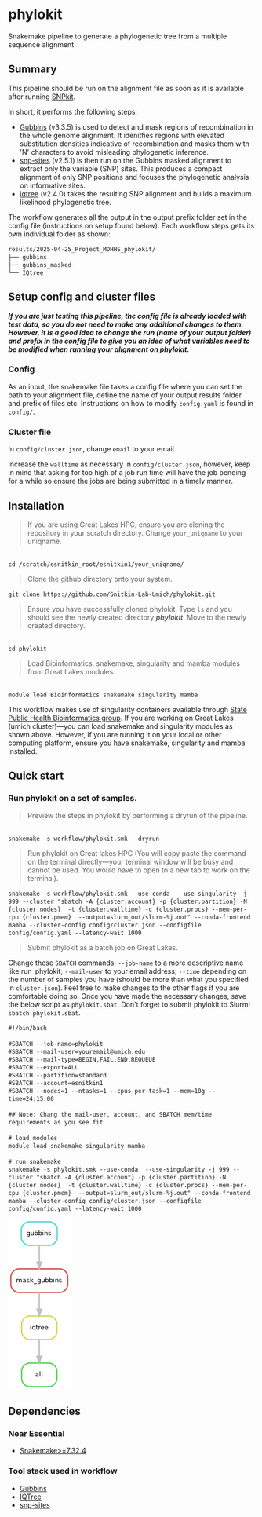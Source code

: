 # phylokit
Snakemake pipeline to generate a phylogenetic tree from a multiple sequence alignment 

## Summary
This pipeline should be run on the alignment file as soon as it is available after running [SNPkit](https://github.com/Snitkin-Lab-Umich/snpkit).

In short, it performs the following steps:
- [Gubbins](https://github.com/nickjcroucher/gubbins) (v3.3.5) is used to detect and mask regions of recombination in the whole genome alignment. It idenitfies regions with elevated substitution densities indicative of recombination and masks them with 'N' characters to avoid misleading phylogenetic inference.
- [snp-sites](https://sanger-pathogens.github.io/snp-sites/) (v2.5.1) is then run on the Gubbins masked alignment to extract only the variable (SNP) sites. This produces a compact alignment of only SNP positions and focuses the phylogenetic analysis on informative sites. 
- [iqtree](http://www.iqtree.org/) (v2.4.0) takes the resulting SNP alignment and builds a maximum likelihood phylogenetic tree.


The workflow generates all the output in the output prefix folder set in the config file (instructions on setup found below). Each workflow steps gets its own individual folder as shown:

```
results/2025-04-25_Project_MDHHS_phylokit/
├── gubbins
├── gubbins_masked
└── IQtree
```

## Setup config and cluster files

**_If you are just testing this pipeline, the config file is already loaded with test data, so you do not need to make any additional changes to them. However, it is a good idea to change the run (name of your output folder) and prefix in the config file to give you an idea of what variables need to be modified when running your alignment on phylokit._**

### Config
As an input, the snakemake file takes a config file where you can set the path to your alignment file, define the name of your output results folder and prefix of files etc. Instructions on how to modify `config.yaml` is found in `config/`. 

### Cluster file
In `config/cluster.json`, change `email` to your email. 

Increase the `walltime` as necessary in `config/cluster.json`, however, keep in mind that asking for too high of a job run time will have the job pending for a while so ensure the jobs are being submitted in a timely manner. 


## Installation
> If you are using Great Lakes HPC, ensure you are cloning the repository in your scratch directory. Change `your_uniqname` to your uniqname. 

```

cd /scratch/esnitkin_root/esnitkin1/your_uniqname/

```

> Clone the github directory onto your system. 
```
git clone https://github.com/Snitkin-Lab-Umich/phylokit.git
```

> Ensure you have successfully cloned phylokit. Type `ls` and you should see the newly created directory **_phylokit_**. Move to the newly created directory.

```

cd phylokit

```

> Load Bioinformatics, snakemake, singularity and mamba modules from Great Lakes modules.

```

module load Bioinformatics snakemake singularity mamba

```

This workflow makes use of singularity containers available through [State Public Health Bioinformatics group](https://github.com/StaPH-B/docker-builds). If you are working on Great Lakes (umich cluster)—you can load snakemake and singularity modules as shown above. However, if you are running it on your local or other computing platform, ensure you have snakemake, singularity and mamba installed.


## Quick start

### Run phylokit on a set of samples.

> Preview the steps in phylokit by performing a dryrun of the pipeline. 

```

snakemake -s workflow/phylokit.smk --dryrun 

```

>Run phylokit on Great lakes HPC (You will copy paste the command on the terminal directly—your terminal window will be busy and cannot be used. You would have to open to a new tab to work on the terminal). 

```
snakemake -s workflow/phylokit.smk --use-conda  --use-singularity -j 999 --cluster "sbatch -A {cluster.account} -p {cluster.partition} -N {cluster.nodes}  -t {cluster.walltime} -c {cluster.procs} --mem-per-cpu {cluster.pmem}  --output=slurm_out/slurm-%j.out" --conda-frontend mamba --cluster-config config/cluster.json --configfile config/config.yaml --latency-wait 1000
```

> Submit phylokit as a batch job on Great Lakes. 

Change these `SBATCH` commands: `--job-name` to a more descriptive name like run_phylokit, `--mail-user` to your email address, `--time` depending on the number of samples you have (should be more than what you specified in `cluster.json`). Feel free to make changes to the other flags if you are comfortable doing so. Once you have made the necessary changes, save the below script as `phylokit.sbat`. Don't forget to submit phylokit to Slurm! `sbatch phylokit.sbat`.

```
#!/bin/bash

#SBATCH --job-name=phylokit
#SBATCH --mail-user=youremail@umich.edu
#SBATCH --mail-type=BEGIN,FAIL,END,REQUEUE
#SBATCH --export=ALL
#SBATCH --partition=standard
#SBATCH --account=esnitkin1
#SBATCH --nodes=1 --ntasks=1 --cpus-per-task=1 --mem=10g --time=24:15:00

## Note: Chang the mail-user, account, and SBATCH mem/time requirements as you see fit

# load modules
module load snakemake singularity mamba

# run snakemake
snakemake -s phylokit.smk --use-conda  --use-singularity -j 999 --cluster "sbatch -A {cluster.account} -p {cluster.partition} -N {cluster.nodes}  -t {cluster.walltime} -c {cluster.procs} --mem-per-cpu {cluster.pmem}  --output=slurm_out/slurm-%j.out" --conda-frontend mamba --cluster-config config/cluster.json --configfile config/config.yaml --latency-wait 1000

```


![DAG of pipeline](images/rulegraph.png)



## Dependencies

### Near Essential
* [Snakemake>=7.32.4](https://snakemake.readthedocs.io/en/stable/#)

### Tool stack used in workflow

* [Gubbins](https://github.com/nickjcroucher/gubbins/blob/master/docs/gubbins_manual.md)
* [IQTree](http://www.iqtree.org/)
* [snp-sites](https://sanger-pathogens.github.io/snp-sites/)


